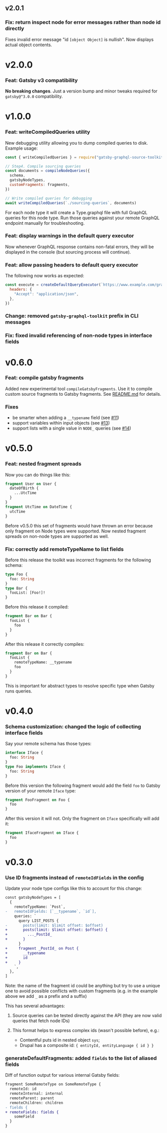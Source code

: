 ## v2.0.1

### Fix: return inspect node for error messages rather than node id directly

Fixes invalid error message "id `[object Object]` is nullish". Now displays actual object contents.


# v2.0.0

### Feat: Gatsby v3 compatibility

**No breaking changes**. Just a version bump and minor tweaks required for `gatsby@^3.0.0` compatibility.

# v1.0.0

### Feat: writeCompiledQueries utility

New debugging utility allowing you to dump compiled queries to disk. Example usage:

```js
const { writeCompiledQueries } = require("gatsby-graphql-source-toolkit")

// Step4. Compile sourcing queries
const documents = compileNodeQueries({
  schema,
  gatsbyNodeTypes,
  customFragments: fragments,
})

// Write compiled queries for debugging
await writeCompiledQueries(`./sourcing-queries`, documents)
```

For each node type it will create a Type.graphql file with full GraphQL queries for this node type. Run those queries against your remote GraphQL endpoint manually for troubleshooting.

### Feat: display warnings in the default query executor

Now whenever GraphQL response contains non-fatal errors, they will be displayed
in the console (but sourcing process will continue).

### Feat: allow passing headers to default query executor

The following now works as expected:

```js
const execute = createDefaultQueryExecutor(`https://www.example.com/graphql`, {
  headers: {
    "Accept": "application/json",
  },
})
```

### Change: removed `gatsby-graphql-toolkit` prefix in CLI messages

### Fix: fixed invalid referencing of non-node types in interface fields

# v0.6.0

### Feat: compile gatsby fragments

Added new experimental tool `compileGatsbyFragments`. Use it to compile custom source fragments to
Gatsby fragments. See [README.md](./README.md#compilegatsbyfragments) for details.

### Fixes

- be smarter when adding a `__typename` field (see [#11](https://github.com/gatsbyjs/gatsby-graphql-toolkit/issues/11))
- support variables within input objects (see [#13](https://github.com/gatsbyjs/gatsby-graphql-toolkit/issues/13))
- support lists with a single value in `NODE_` queries (see [#14](https://github.com/gatsbyjs/gatsby-graphql-toolkit/issues/14))

# v0.5.0

### Feat: nested fragment spreads

Now you can do things like this:

```graphql
fragment User on User {
  dateOfBirth {
    ...UtcTime
  }
}
fragment UtcTime on DateTime {
  utcTime
}
```

Before v0.5.0 this set of fragments would have thrown an error because only
fragment on Node types were supported. Now nested fragment spreads on non-node types
are supported as well.

### Fix: correctly add remoteTypeName to list fields

Before this release the toolkit was incorrect fragments for the following schema:

```graphql
type Foo {
  foo: String
}
type Bar {
  fooList: [Foo!]!
}
```

Before this release it compiled:

```graphql
fragment Bar on Bar {
  fooList {
    foo
  }
}
```

After this release it correctly compiles:

```graphql
fragment Bar on Bar {
  fooList {
    remoteTypeName: __typename
    foo
  }
}
```

This is important for abstract types to resolve specific type
when Gatsby runs queries.

# v0.4.0

### Schema customization: changed the logic of collecting interface fields

Say your remote schema has those types:

```graphql
interface Iface {
  foo: String
}
type Foo implements Iface {
  foo: String
}
```

Before this version the following fragment would add the field `foo`
to Gatsby version of your remote `Iface` type:

```graphql
fragment FooFragment on Foo {
  foo
}
```

After this version it will not. Only the fragment on `Iface` specifically will add it:

```graphql
fragment IfaceFragment on Iface {
  foo
}
```

# v0.3.0

### Use ID fragments instead of `remoteIdFields` in the config

Update your node type configs like this to account for this change:

```diff
const gatsbyNodeTypes = [
  {
    remoteTypeName: `Post`,
-   remoteIdFields: [`__typename`, `id`],
    queries: `
      query LIST_POSTS {
-       posts(limit: $limit offset: $offset)
+       posts(limit: $limit offset: $offset) {
+         ..._PostId_
+       }
      }
+     fragment _PostId_ on Post {
+       __typename
+       id
+     }
    `,
  },
]
```

Note: the name of the fragment id could be anything but try to use a
unique one to avoid possible conflicts with custom fragments
(e.g. in the example above we add `_` as a prefix and a suffix)

This has several advantages:

1. Source queries can be tested directly against the API
   (they are now valid queries that fetch node IDs)

2. This format helps to express complex ids (wasn't possible before), e.g.:
   - Contentful puts id in nested object `sys`;
   - Drupal has a composite id: `{ entityId, entityLanguage { id } }`

### generateDefaultFragments: added `fields` to the list of aliased fields

Diff of function output for various internal Gatsby fields:

```diff
fragment SomeRemoteType on SomeRemoteType {
  remoteId: id
  remoteInternal: internal
  remoteParent: parent
  remoteChildren: children
- fields {
+ remoteFields: fields {
    someField
  }
}
```
